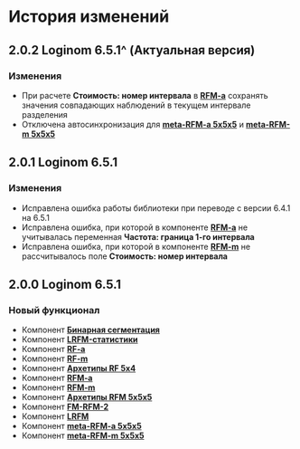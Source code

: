 # История изменений

## 2.0.2 Loginom 6.5.1^ (Актуальная версия)

### **Изменения**

* При расчете **Стоимость: номер интервала** в **[RFM-a](./docs/Loginom%20RFM%20Kit.pdf)** сохранять значения совпадающих наблюдений в текущем интервале разделения
* Отключена автосинхронизация для **[meta-RFM-a 5x5x5](./docs/Loginom%20RFM%20Kit.pdf)** и **[meta-RFM-m 5x5x5](./docs/Loginom%20RFM%20Kit.pdf)**

## 2.0.1 Loginom 6.5.1

### **Изменения**

* Исправлена ошибка работы библиотеки при переводе с версии 6.4.1 на 6.5.1
* Исправлена ошибка, при которой в компоненте **[RFM-a](./docs/Loginom%20RFM%20Kit.pdf)** не учитывалась переменная **Частота: граница 1-го интервала**
* Исправлена ошибка, при которой в компоненте **[RFM-m](./docs/Loginom%20RFM%20Kit.pdf)** не рассчитывалось поле **Стоимость: номер интервала**

## 2.0.0 Loginom 6.5.1

### **Новый функционал**

* Компонент **[Бинарная сегментация](./docs/Loginom%20RFM%20Kit.pdf)**
* Компонент **[LRFM-статистики](./docs/Loginom%20RFM%20Kit.pdf)**
* Компонент **[RF-a](./docs/Loginom%20RFM%20Kit.pdf)**
* Компонент **[RF-m](./docs/Loginom%20RFM%20Kit.pdf)**
* Компонент **[Архетипы RF 5x4](./docs/Loginom%20RFM%20Kit.pdf)**
* Компонент **[RFM-a](./docs/Loginom%20RFM%20Kit.pdf)**
* Компонент **[RFM-m](./docs/Loginom%20RFM%20Kit.pdf)**
* Компонент **[Архетипы RFM 5x5x5](./docs/Loginom%20RFM%20Kit.pdf)**
* Компонент **[FM-RFM-2](./docs/Loginom%20RFM%20Kit.pdf)**
* Компонент **[LRFM](./docs/Loginom%20RFM%20Kit.pdf)**
* Компонент **[meta-RFM-a 5x5x5](./docs/Loginom%20RFM%20Kit.pdf)**
* Компонент **[meta-RFM-m 5x5x5](./docs/Loginom%20RFM%20Kit.pdf)**